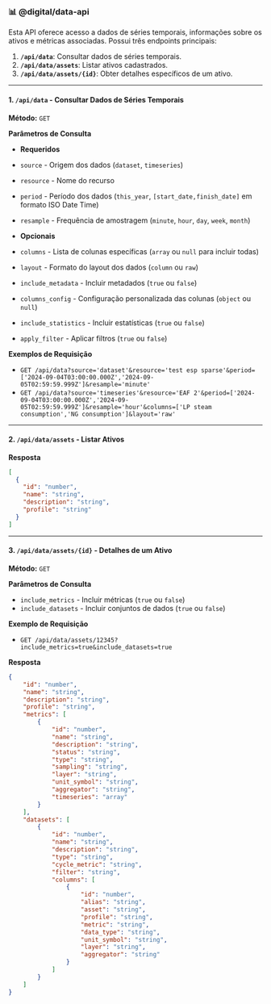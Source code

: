 
### 📊 **@digital/data-api**

Esta API oferece acesso a dados de séries temporais, informações sobre os ativos e métricas associadas. Possui três endpoints principais:

1. **`/api/data`**: Consultar dados de séries temporais.  
2. **`/api/data/assets`**: Listar ativos cadastrados.  
3. **`/api/data/assets/{id}`**: Obter detalhes específicos de um ativo.

---

#### **1. `/api/data`** - Consultar Dados de Séries Temporais

**Método:** `GET`

**Parâmetros de Consulta**

- **Requeridos**  
- `source` - Origem dos dados (`dataset`, `timeseries`)  
- `resource` - Nome do recurso  
- `period` - Período dos dados (`this_year`, `[start_date,finish_date]` em formato ISO Date Time)  
- `resample` - Frequência de amostragem (`minute`, `hour`, `day`, `week`, `month`)

- **Opcionais**  
- `columns` - Lista de colunas específicas (`array` ou `null` para incluir todas)  
- `layout` - Formato do layout dos dados (`column` ou `raw`)  
- `include_metadata` - Incluir metadados (`true` ou `false`)  
- `columns_config` - Configuração personalizada das colunas (`object` ou `null`)  
- `include_statistics` - Incluir estatísticas (`true` ou `false`)  
- `apply_filter` - Aplicar filtros (`true` ou `false`)

**Exemplos de Requisição**

- `GET /api/data?source='dataset'&resource='test esp sparse'&period=['2024-09-04T03:00:00.000Z','2024-09-05T02:59:59.999Z']&resample='minute'`  
- `GET /api/data?source='timeseries'&resource='EAF 2'&period=['2024-09-04T03:00:00.000Z','2024-09-05T02:59:59.999Z']&resample='hour'&columns=['LP steam consumption','NG consumption']&layout='raw'`

---

#### **2. `/api/data/assets`** - Listar Ativos

**Resposta**  
```json  
[  
  {  
    "id": "number",  
    "name": "string",  
    "description": "string",  
    "profile": "string"  
  }  
]  
```

---

#### **3. `/api/data/assets/{id}`** - Detalhes de um Ativo

**Método:** `GET`

**Parâmetros de Consulta**

- `include_metrics` - Incluir métricas (`true` ou `false`)  
- `include_datasets` - Incluir conjuntos de dados (`true` ou `false`)

**Exemplo de Requisição**

- `GET /api/data/assets/12345?include_metrics=true&include_datasets=true`

**Resposta**  
```json  
{  
	"id": "number",  
	"name": "string",  
	"description": "string",  
	"profile": "string",  
	"metrics": [  
		{  
			"id": "number",  
			"name": "string",  
			"description": "string",  
			"status": "string",  
			"type": "string",  
			"sampling": "string",  
			"layer": "string",  
			"unit_symbol": "string",  
			"aggregator": "string",  
			"timeseries": "array"  
		}  
	],  
	"datasets": [  
		{  
			"id": "number",  
			"name": "string",  
			"description": "string",  
			"type": "string",  
			"cycle_metric": "string",  
			"filter": "string",  
			"columns": [  
				{  
					"id": "number",  
					"alias": "string",  
					"asset": "string",  
					"profile": "string",  
					"metric": "string",  
					"data_type": "string",  
					"unit_symbol": "string",  
					"layer": "string",  
					"aggregator": "string"  
				}  
			]  
		}  
	]  
}
```
